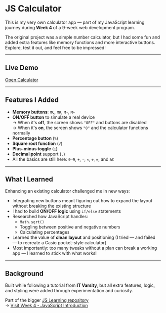 # JS Calculator

This is my very own calculator app — part of my JavaScript learning journey during **Week 4** of a 9-week web development program.

The original project was a simple number calculator, but I had some fun and added extra features like memory functions and more interactive buttons. Explore, test it out, and feel free to be impressed!

---

## Live Demo

 [Open Calculator](https://tumellovo.github.io/js-calculator/index.html)  

---

## Features I Added

- **Memory buttons**: `MC`, `MR`, `M-`, `M+`
- **ON/OFF button** to simulate a real device  
  → When it's **off**, the screen shows `"OFF"` and buttons are disabled  
  → When it's **on**, the screen shows `"0"` and the calculator functions normally
- **Percentage button** (`%`)
- **Square root function** (`√`)
- **Plus-minus toggle** (`±`)
- **Decimal point** support (`.`)
- All the basics are still here: `0–9`, `+`, `−`, `×`, `÷`, `=`, and `AC`

---

## What I Learned

Enhancing an existing calculator challenged me in new ways:

- Integrating new buttons meant figuring out how to expand the layout without breaking the existing structure
- I had to build **ON/OFF logic** using `if/else` statements
- Researched how JavaScript handles:
  - `Math.sqrt()`
  - Toggling between positive and negative numbers
  - Calculating percentages
- Learned the value of **clean layout** and positioning (I tried — and failed — to recreate a Casio pocket-style calculator)
- Most importantly: too many tweaks without a plan can break a working app — I learned to stick with what works!

---

## Background

Built while following a tutorial from **IT Varsity**, but all extra features, logic, and styling were added through experimentation and curiosity.

Part of the bigger [JS Learning repository](https://github.com/tumellovo/JS-learning)  
→ [Visit Week 4 - JavaScript Introduction](https://github.com/tumellovo/JS-learning)

